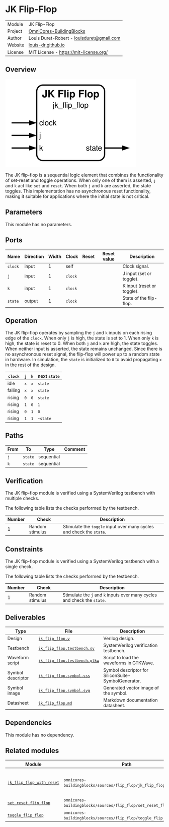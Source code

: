 # JK Flip-Flop

|         |                                                                                  |
| ------- | -------------------------------------------------------------------------------- |
| Module  | JK Flip-Flop                                                                     |
| Project | [OmniCores-BuildingBlocks](https://github.com/Louis-DR/OmniCores-BuildingBlocks) |
| Author  | Louis Duret-Robert - [louisduret@gmail.com](mailto:louisduret@gmail.com)         |
| Website | [louis-dr.github.io](https://louis-dr.github.io)                                 |
| License | MIT License - https://mit-license.org/                                           |

## Overview

![jk_flip_flop](jk_flip_flop.symbol.svg)

The JK flip-flop is a sequential logic element that combines the functionality of set-reset and toggle operations. When only one of them is asserted, `j` and `k` act like `set` and `reset`. When both `j` and `k` are asserted, the state toggles. This implementation has no asynchronous reset functionality, making it suitable for applications where the initial state is not critical.

## Parameters

This module has no parameters.

## Ports

| Name    | Direction | Width | Clock   | Reset | Reset value | Description                |
| ------- | --------- | ----- | ------- | ----- | ----------- | -------------------------- |
| `clock` | input     | 1     | self    |       |             | Clock signal.              |
| `j`     | input     | 1     | `clock` |       |             | J input (set or toggle).   |
| `k`     | input     | 1     | `clock` |       |             | K input (reset or toggle). |
| `state` | output    | 1     | `clock` |       |             | State of the flip-flop.    |

## Operation

The JK flip-flop operates by sampling the `j` and `k` inputs on each rising edge of the `clock`. When only `j` is high, the state is set to 1. When only `k` is high, the state is reset to 0. When both `j` and `k` are high, the state toggles. When neither input is asserted, the state remains unchanged. Since there is no asynchronous reset signal, the flip-flop will power up to a random state in hardware. In simulation, the `state` is initialized to `0` to avoid propagating `x` in the rest of the design.

| `clock` | `j` | `k` | next `state` |
| ------- | --- | --- | ------------ |
| idle    | `x` | `x` | `state`      |
| falling | `x` | `x` | `state`      |
| rising  | `0` | `0` | `state`      |
| rising  | `1` | `0` | `1`          |
| rising  | `0` | `1` | `0`          |
| rising  | `1` | `1` | `~state`     |

## Paths

| From | To      | Type       | Comment |
| ---- | ------- | ---------- | ------- |
| `j`  | `state` | sequential |         |
| `k`  | `state` | sequential |         |

## Verification

The JK flip-flop module is verified using a SystemVerilog testbench with multiple checks.

The following table lists the checks performed by the testbench.

| Number | Check           | Description                                                          |
| ------ | --------------- | -------------------------------------------------------------------- |
| 1      | Random stimulus | Stimulate the `toggle` input over many cycles and check the `state`. |

## Constraints

The JK flip-flop module is verified using a SystemVerilog testbench with a single check.

The following table lists the checks performed by the testbench.

| Number | Check           | Description                                                              |
| ------ | --------------- | ------------------------------------------------------------------------ |
| 1      | Random stimulus | Stimulate the `j` and `k` inputs over many cycles and check the `state`. |

## Deliverables

| Type              | File                                                         | Description                                         |
| ----------------- | ------------------------------------------------------------ | --------------------------------------------------- |
| Design            | [`jk_flip_flop.v`](jk_flip_flop.v)                           | Verilog design.                                     |
| Testbench         | [`jk_flip_flop.testbench.sv`](jk_flip_flop.testbench.sv)     | SystemVerilog verification testbench.               |
| Waveform script   | [`jk_flip_flop.testbench.gtkw`](jk_flip_flop.testbench.gtkw) | Script to load the waveforms in GTKWave.            |
| Symbol descriptor | [`jk_flip_flop.symbol.sss`](jk_flip_flop.symbol.sss)         | Symbol descriptor for SiliconSuite-SymbolGenerator. |
| Symbol image      | [`jk_flip_flop.symbol.svg`](jk_flip_flop.symbol.svg)         | Generated vector image of the symbol.               |
| Datasheet         | [`jk_flip_flop.md`](jk_flip_flop.md)                         | Markdown documentation datasheet.                   |

## Dependencies

This module has no dependency.

## Related modules

| Module                                                                             | Path                                                                 | Comment                                 |
| ---------------------------------------------------------------------------------- | -------------------------------------------------------------------- | --------------------------------------- |
| [`jk_flip_flop_with_reset`](../jk_flip_flop_with_reset/jk_flip_flop_with_reset.md) | `omnicores-buildingblocks/sources/flip_flop/jk_flip_flop_with_reset` | Variant of the JK flip-flop with reset. |
| [`set_reset_flip_flop`](../set_reset_flip_flop/set_reset_flip_flop.md)             | `omnicores-buildingblocks/sources/flip_flop/set_reset_flip_flop`     | Set-reset flip-flop.                    |
| [`toggle_flip_flop`](../toggle_flip_flop/toggle_flip_flop.md)                      | `omnicores-buildingblocks/sources/flip_flop/toggle_flip_flop`        | Toggle flip-flop.                       |
